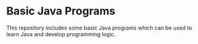 # Basic Java Programs 

This repository includes some basic Java programs which can be used to learn Java and develop programming logic. 
